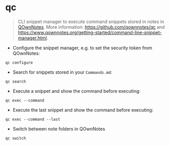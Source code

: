 # qc

> CLI snippet manager to execute command snippets stored in notes in [QOwnNotes](https://www.qownnotes.org/).
> More information: <https://github.com/qownnotes/qc> and <https://www.qownnotes.org/getting-started/command-line-snippet-manager.html>.

- Configure the snippet manager, e.g. to set the security token from QOwnNotes:

`qc configure`

- Search for snippets stored in your `Commands.md`:

`qc search`

- Execute a snippet and show the command before executing:

`qc exec --command`

- Execute the last snippet and show the command before executing:

`qc exec --command --last`

- Switch between note folders in QOwnNotes

`qc switch`
